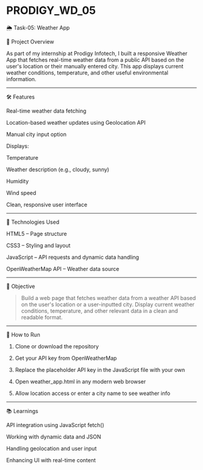 # PRODIGY_WD_05



🌦️ Task-05: Weather App

📌 Project Overview

As part of my internship at Prodigy Infotech, I built a responsive Weather App that fetches real-time weather data from a public API based on the user's location or their manually entered city. This app displays current weather conditions, temperature, and other useful environmental information.


---

🛠️ Features

Real-time weather data fetching

Location-based weather updates using Geolocation API

Manual city input option

Displays:

Temperature

Weather description (e.g., cloudy, sunny)

Humidity

Wind speed


Clean, responsive user interface



---

🧰 Technologies Used

HTML5 – Page structure

CSS3 – Styling and layout

JavaScript – API requests and dynamic data handling

OpenWeatherMap API – Weather data source



---

🎯 Objective

> Build a web page that fetches weather data from a weather API based on the user's location or a user-inputted city.
Display current weather conditions, temperature, and other relevant data in a clean and readable format.




---

🚀 How to Run

1. Clone or download the repository


2. Get your API key from OpenWeatherMap


3. Replace the placeholder API key in the JavaScript file with your own


4. Open weather_app.html in any modern web browser


5. Allow location access or enter a city name to see weather info




---


📚 Learnings

API integration using JavaScript fetch()

Working with dynamic data and JSON

Handling geolocation and user input

Enhancing UI with real-time content


